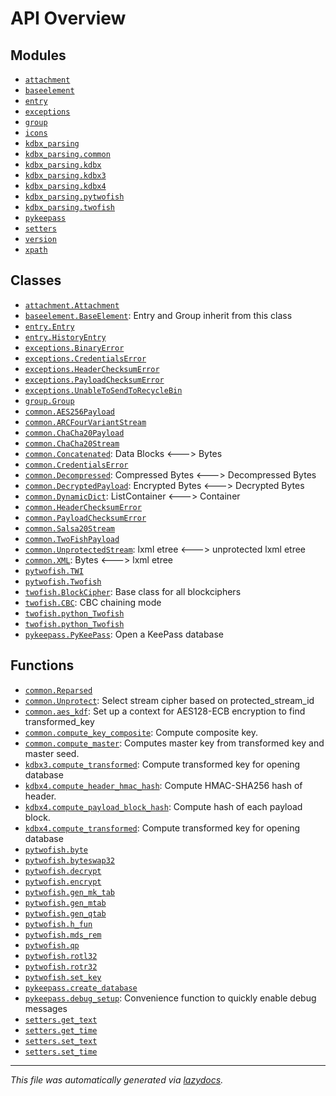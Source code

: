 <!-- markdownlint-disable -->

# API Overview

## Modules

- [`attachment`](./attachment.md#module-attachment)
- [`baseelement`](./baseelement.md#module-baseelement)
- [`entry`](./entry.md#module-entry)
- [`exceptions`](./exceptions.md#module-exceptions)
- [`group`](./group.md#module-group)
- [`icons`](./icons.md#module-icons)
- [`kdbx_parsing`](./kdbx_parsing.md#module-kdbx_parsing)
- [`kdbx_parsing.common`](./kdbx_parsing.common.md#module-kdbx_parsingcommon)
- [`kdbx_parsing.kdbx`](./kdbx_parsing.kdbx.md#module-kdbx_parsingkdbx)
- [`kdbx_parsing.kdbx3`](./kdbx_parsing.kdbx3.md#module-kdbx_parsingkdbx3)
- [`kdbx_parsing.kdbx4`](./kdbx_parsing.kdbx4.md#module-kdbx_parsingkdbx4)
- [`kdbx_parsing.pytwofish`](./kdbx_parsing.pytwofish.md#module-kdbx_parsingpytwofish)
- [`kdbx_parsing.twofish`](./kdbx_parsing.twofish.md#module-kdbx_parsingtwofish)
- [`pykeepass`](./pykeepass.md#module-pykeepass)
- [`setters`](./setters.md#module-setters)
- [`version`](./version.md#module-version)
- [`xpath`](./xpath.md#module-xpath)

## Classes

- [`attachment.Attachment`](./attachment.md#class-attachment)
- [`baseelement.BaseElement`](./baseelement.md#class-baseelement): Entry and Group inherit from this class
- [`entry.Entry`](./entry.md#class-entry)
- [`entry.HistoryEntry`](./entry.md#class-historyentry)
- [`exceptions.BinaryError`](./exceptions.md#class-binaryerror)
- [`exceptions.CredentialsError`](./exceptions.md#class-credentialserror)
- [`exceptions.HeaderChecksumError`](./exceptions.md#class-headerchecksumerror)
- [`exceptions.PayloadChecksumError`](./exceptions.md#class-payloadchecksumerror)
- [`exceptions.UnableToSendToRecycleBin`](./exceptions.md#class-unabletosendtorecyclebin)
- [`group.Group`](./group.md#class-group)
- [`common.AES256Payload`](./kdbx_parsing.common.md#class-aes256payload)
- [`common.ARCFourVariantStream`](./kdbx_parsing.common.md#class-arcfourvariantstream)
- [`common.ChaCha20Payload`](./kdbx_parsing.common.md#class-chacha20payload)
- [`common.ChaCha20Stream`](./kdbx_parsing.common.md#class-chacha20stream)
- [`common.Concatenated`](./kdbx_parsing.common.md#class-concatenated): Data Blocks <---> Bytes
- [`common.CredentialsError`](./kdbx_parsing.common.md#class-credentialserror)
- [`common.Decompressed`](./kdbx_parsing.common.md#class-decompressed): Compressed Bytes <---> Decompressed Bytes
- [`common.DecryptedPayload`](./kdbx_parsing.common.md#class-decryptedpayload): Encrypted Bytes <---> Decrypted Bytes
- [`common.DynamicDict`](./kdbx_parsing.common.md#class-dynamicdict): ListContainer <---> Container
- [`common.HeaderChecksumError`](./kdbx_parsing.common.md#class-headerchecksumerror)
- [`common.PayloadChecksumError`](./kdbx_parsing.common.md#class-payloadchecksumerror)
- [`common.Salsa20Stream`](./kdbx_parsing.common.md#class-salsa20stream)
- [`common.TwoFishPayload`](./kdbx_parsing.common.md#class-twofishpayload)
- [`common.UnprotectedStream`](./kdbx_parsing.common.md#class-unprotectedstream): lxml etree <---> unprotected lxml etree
- [`common.XML`](./kdbx_parsing.common.md#class-xml): Bytes <---> lxml etree
- [`pytwofish.TWI`](./kdbx_parsing.pytwofish.md#class-twi)
- [`pytwofish.Twofish`](./kdbx_parsing.pytwofish.md#class-twofish)
- [`twofish.BlockCipher`](./kdbx_parsing.twofish.md#class-blockcipher): Base class for all blockciphers
- [`twofish.CBC`](./kdbx_parsing.twofish.md#class-cbc): CBC chaining mode
- [`twofish.python_Twofish`](./kdbx_parsing.twofish.md#class-python_twofish)
- [`twofish.python_Twofish`](./kdbx_parsing.twofish.md#class-python_twofish)
- [`pykeepass.PyKeePass`](./pykeepass.md#class-pykeepass): Open a KeePass database

## Functions

- [`common.Reparsed`](./kdbx_parsing.common.md#function-reparsed)
- [`common.Unprotect`](./kdbx_parsing.common.md#function-unprotect): Select stream cipher based on protected_stream_id
- [`common.aes_kdf`](./kdbx_parsing.common.md#function-aes_kdf): Set up a context for AES128-ECB encryption to find transformed_key
- [`common.compute_key_composite`](./kdbx_parsing.common.md#function-compute_key_composite): Compute composite key.
- [`common.compute_master`](./kdbx_parsing.common.md#function-compute_master): Computes master key from transformed key and master seed.
- [`kdbx3.compute_transformed`](./kdbx_parsing.kdbx3.md#function-compute_transformed): Compute transformed key for opening database
- [`kdbx4.compute_header_hmac_hash`](./kdbx_parsing.kdbx4.md#function-compute_header_hmac_hash): Compute HMAC-SHA256 hash of header.
- [`kdbx4.compute_payload_block_hash`](./kdbx_parsing.kdbx4.md#function-compute_payload_block_hash): Compute hash of each payload block.
- [`kdbx4.compute_transformed`](./kdbx_parsing.kdbx4.md#function-compute_transformed): Compute transformed key for opening database
- [`pytwofish.byte`](./kdbx_parsing.pytwofish.md#function-byte)
- [`pytwofish.byteswap32`](./kdbx_parsing.pytwofish.md#function-byteswap32)
- [`pytwofish.decrypt`](./kdbx_parsing.pytwofish.md#function-decrypt)
- [`pytwofish.encrypt`](./kdbx_parsing.pytwofish.md#function-encrypt)
- [`pytwofish.gen_mk_tab`](./kdbx_parsing.pytwofish.md#function-gen_mk_tab)
- [`pytwofish.gen_mtab`](./kdbx_parsing.pytwofish.md#function-gen_mtab)
- [`pytwofish.gen_qtab`](./kdbx_parsing.pytwofish.md#function-gen_qtab)
- [`pytwofish.h_fun`](./kdbx_parsing.pytwofish.md#function-h_fun)
- [`pytwofish.mds_rem`](./kdbx_parsing.pytwofish.md#function-mds_rem)
- [`pytwofish.qp`](./kdbx_parsing.pytwofish.md#function-qp)
- [`pytwofish.rotl32`](./kdbx_parsing.pytwofish.md#function-rotl32)
- [`pytwofish.rotr32`](./kdbx_parsing.pytwofish.md#function-rotr32)
- [`pytwofish.set_key`](./kdbx_parsing.pytwofish.md#function-set_key)
- [`pykeepass.create_database`](./pykeepass.md#function-create_database)
- [`pykeepass.debug_setup`](./pykeepass.md#function-debug_setup): Convenience function to quickly enable debug messages
- [`setters.get_text`](./setters.md#function-get_text)
- [`setters.get_time`](./setters.md#function-get_time)
- [`setters.set_text`](./setters.md#function-set_text)
- [`setters.set_time`](./setters.md#function-set_time)


---

_This file was automatically generated via [lazydocs](https://github.com/ml-tooling/lazydocs)._
